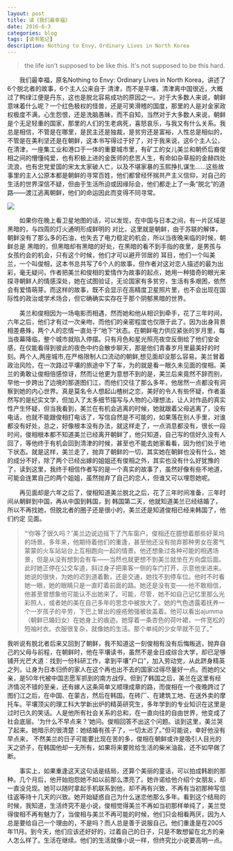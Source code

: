 ```yaml
---
layout: post
title: 读《我们最幸福》
date: 2016-6-3
categories: blog
tags: [读书笔记]
description: Nothing to Envy，Ordinary Lives in North Korea
---
```


> the life isn't supposed to be like this. It's not supposed to be this hard. 

&emsp;&emsp;我们最幸福，原名Nothing to Envy: Ordinary Lives in North Korea，讲述了6个脱北者的故事，6个主人公来自于
清津，而不是平壤，清津离中国很近，大概过了鸭绿江便是丹东，这也是脱北容易成功的原因之一。对于大多数人来说，朝鲜意味着什么呢？一个红色极权的怪兽，还是可笑滑稽的国度，那里的人是对金家政权极度不满，心生怨恨，还是洗脑愚昧，而不自知，当然对于大多数人来说，朝鲜是个无足轻重的国家，那里的人们的生老病死，喜怒哀乐，与我又有什么关系。我总是相信，不管是在哪里，是民主还是独裁，是贫穷还是富裕，人性总是相似的，不管是在美利坚还是在朝鲜，这本书写得过于好了，对于我来说，这6个主人公，在清津，一座集工业和港口于一体的重要城市里，有矿工的女儿美兰和朝侨后裔俊相之间的懵懂纯爱，也有积极上进的金医师的悲苦人生，有命如杂草般的金赫四处流浪，也有忠党爱国的宋太太家破人亡，以及不堪家暴的玉熙挣扎谋生……这些故事里的主人公原本都是朝鲜的寻常百姓，他们都曾经怀揣共产主义信仰，对自己的生活的世界深信不疑，但由于生活所迫或因缘际会，他们都走上了一条“脱北”的道路——渡江逃离朝鲜，他们的命运因此而变得不同寻常。

![](http://www.paigu.com/imgs/c0b6e0aa6629a14c95370d5914d9916c21ef511ab3524480638e0906b2a4e0e09ecd43f0c87bd9edcaac8aa909904e44d3cfc605cd53e0b1537b3d0135a6f4b19cfae76d98b942fb1702a83eea53382307/868f4c45.png)


&emsp;&emsp;如果你在晚上看卫星地图的话，可以发现，在中国与日本之间，有一片区域是黑暗的，与四周的灯火通明形成鲜明的
对比，这里就是朝鲜，由于苏联的解体，朝鲜没有了那么多的石油，也失去了电力稳定的机会，所以当夜晚来临的时候，朝鲜总是
黑暗的，但黑暗却有黑暗的好处，在黑暗的看不到手指的夜里，是男孩与女孩约会的机会，只有这个时候，他们才可以避开邻居的
耳目，他们一个叫美兰，一个叫俊相，这本书总共写了6个人的故事，但作者对这对恋人描述的最为出彩，毫无疑问，作者把美兰和俊相的爱情作为故事的起点，她用一种猎奇的眼光来探寻朝鲜人的情感深处，她在试图验证，无论国家有多贫穷，生活有多艰困，依然会有爱情萌芽。而这样的故事，既不会显示在高精度卫星照片里，也不会出现在国际性的政治或学术场合，但它确确实实存在于那个阴郁黑暗的世界。 


&emsp;&emsp;美兰和俊相因为一场电影而相遇，然而她和他从相识到牵手，花了三年时间，六年之后，他们才有过一次亲吻，而他们的亲密程度也仅限于此了。因为出身背景相差悬殊，两个人的恋情一直处于“地下”状态。在朝鲜电力供应紧张的岁月里，每当夜幕降临，整个城市就陷入停摆。只有月色和星光照亮夜空反倒给了他们安全感，在仅能看得到彼此的夜色中约会散步聊天，那是他们青春岁月里最美好的时刻。两个人,两座城市,在严格限制人口流动的朝鲜,想见面却没那么容易。美兰冒着政治风险，在一次路过平壤的旅途中下了车，为的就是看一眼久未见面的俊相。美兰的勇敢让俊相倍感惊讶，然而让他更为意想不到的是，美兰后来竟然不辞而别，早他一步跨出了边境的那道图们江，而他们交往了那么多年，他居然一点都没有洞察到她的内心世界。真是莫名令人想起山楂树之恋，美好的令人有些怀疑，作者虽然写的是纪实文学，但加入了太多细节描写与人物的心理想法，让人对作品的真实性产生怀疑，但当我看到，美兰在有机会逃离的时候，她就跟着父母逃离了，没有电话，也就不能跟俊相打电话了，写信自然是不可能的，如果落在别人手里，对谁都没有好处，总之，好像根本没有办法，就这样走了，一点消息都没有，很长一段时间，俊相根本都不知道美兰已经离开朝鲜了，他只知道，自己写的信好久没有人回了，等他终于有机会回到清津的时候，甚至也不能去她家看看，因为他们处于地下状态。就是这样，美兰走了，抛弃了朝鲜的一切，其实她在朝鲜也没有什么，她的成分不好，除了两个已经出嫁的姐姐还有俊相之外，其实也没有什么好犹豫的了，读到这里，我终于相信作者写的是一个真实的故事了，虽然好像有些不地道，可能会连累自己的两个姐姐，虽然抛弃了自己的恋人，但谁又可以埋怨她呢。           


&emsp;&emsp;再见面却是六年之后了，俊相知道美兰脱北之后，花了三年时间准备，三年时间从朝鲜到中国，再从中国到韩国，到
韩国第二天，他就知道美兰已经结婚了，所以不再找她，但脱北者的圈子还是很小的，美兰还是知道俊相已经来韩国了，他们约定
见面。

> “‘你等了很久吗？’美兰边说边摇下了汽车窗户。俊相还在臆想着那些好莱坞的场景。多年来，他期待着他们的重逢，甚至他还没有抛弃那种男女在雾气蒙蒙的火车站站台上互相跑向一起的情景。他还想象过各种可能的相遇场景，但是从没有想到会有车——当然也就更想不到美兰就坐在方向盘后面。此时她正停在公交车道，斜过身子把乘客一侧的车门打开，示意他坐进来。她说的很快，为她的迟到道着歉，还是交通，她找不到停车位。他时不时看她一眼，她的眼睛只是一直盯着前面的路。她还是没有变——他不敢相信，他甚至曾想象他可能认不出她来了。可能，尽管，她不如自己记忆里那么光彩照人，或者她的美在自己多年的思念中被放大了。她的气色透露着抚养一个一岁孩子的辛劳，下巴上冒出的痤疮勉强被妆盖着。他可以看出ajumma（朝鲜已婚妇女）在她身上的痕迹。她穿着一条杏色的荷叶裙，一件宽松的短袖衬衣。衣服很复杂，就像她的生活。那个单纯的少女早就不见了。”


我听说有脱北者后来又回到了朝鲜，我不知道这一刻俊相有没有后悔叛逃，抛弃自己的父母与前程，在朝鲜时，他在平壤读书，虽然不是金日成综合大学，却已足够铺开光芒大道：找到一份科研工作，拿到平壤“户口”，加入劳动党，从此跻身精英之列，让身为日本归侨的家人在这个再也出不去的国家过得尽量好一点。而她的父亲，是50年代被中国志愿军抓到的南方战俘。但到了韩国之后，美兰在这里有经济情况不错的至亲，还有嫁人这条简单又顺理成章的路，而俊相在一个夜晚跨过了图们江之后，在中国、在蒙古，然后在韩国。在砖厂、在建筑工地、在送外卖的摩托车。平壤顶尖的理工科大学新出炉的精英研究生，多年学到的专业知识在这里是过时已久的笑话。人是他所有社会关系的总和，在一直向往的自由世界，他变成了社会底层。‘为什么不早点来？’她问。俊相回答不出这个问题。谈到这里，美兰哭了起来。她暗示的很清楚：她结婚有孩子了，一切太迟了。”但可能说，幸好他没有早点来，
不然美兰的日子可能要比现在苦的多，俊相在朝鲜或许是吸引人目光的天之骄子，在韩国他却一无所有，如果将来要败给生活的柴米油盐，还不如早做了断。


&emsp;&emsp;事实上，如果重逢这天这句话是结局，还算个美丽的童话，可以拍成韩剧的那种。几个月后，他开始抱怨她不如以前那么漂亮了。她许诺给他介绍个女朋友，却一直没兑现。她可以随时拿起手机联系到他，却不再有兴致，不再有当初那种写信往返等待十几天的兴致。她开始疑惑自己为什么迷恋他那么多年。看到这个结局的时候，我知道，生活终究不是小说，俊相觉得美兰不再如当初那样单纯了，美兰觉得俊相不再有魅力了，当俊相与美兰不再可能的时候，他们只会相看两厌，因为人总是要给自己一个理由的，不是吗？而人总是善于说服自己。他们重逢是在2005年11月。到今天，他们应该还好好的，过着自己的日子，只是不敢想留在北方的亲人怎么样了。生活在继续。他们的生活就像小说一样，但终究比小说要高明一点。




